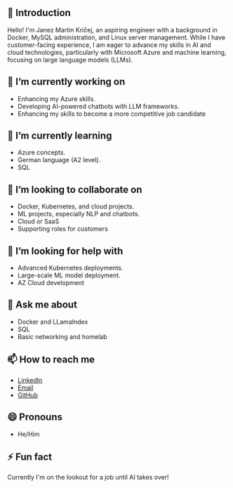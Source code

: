 ## 👋 Introduction

Hello! I'm Janez Martin Kričej, an aspiring engineer with a background in Docker, MySQL administration, and Linux server management. While I have customer-facing experience, I am eager to advance my skills in AI and cloud technologies, particularly with Microsoft Azure and machine learning, focusing on large language models (LLMs).

## 🔭 I’m currently working on
- Enhancing my Azure skills.
- Developing AI-powered chatbots with LLM frameworks.
- Enhancing my skills to become a more competitive job candidate

## 🌱 I’m currently learning
- Azure concepts.
- German language (A2 level).
- SQL

## 👯 I’m looking to collaborate on
- Docker, Kubernetes, and cloud projects.
- ML projects, especially NLP and chatbots.
- Cloud or SaaS
- Supporting roles for customers

## 🤔 I’m looking for help with
- Advanced Kubernetes deployments.
- Large-scale ML model deployment.
- AZ Cloud development

## 💬 Ask me about
- Docker and LLamaIndex
- SQL
- Basic networking and homelab

## 📫 How to reach me
- [LinkedIn](https://www.linkedin.com/in/janez-martin-kri%C4%8Dej-16976392/)
- [Email](mailto:janez.kricej@protonmail.com)
- [GitHub](https://github.com/KricejJanezMartin)

## 😄 Pronouns
- He/Him

## ⚡ Fun fact
Currently I'm on the lookout for a job until AI takes over!



<!--
**KricejJanezMartin/KricejJanezMartin** is a ✨ _special_ ✨ repository because its `README.md` (this file) appears on your GitHub profile.

Here are some ideas to get you started:

- 🔭 I’m currently working on ...
- 🌱 I’m currently learning ...
- 👯 I’m looking to collaborate on ...
- 🤔 I’m looking for help with ...
- 💬 Ask me about ...
- 📫 How to reach me: ...
- 😄 Pronouns: ...
- ⚡ Fun fact: ...
-->
